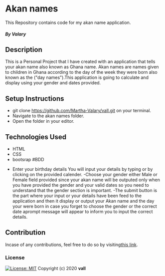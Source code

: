 # Akan names
This Repository contains code for my akan name application.
##### By Valary
## Description
This is a Personal Project that I have created with an application that tells your akan name also known as Ghana name. Akan names are names given to children in Ghana according to the day of the week they were born also known as the ("day names").This application is going to calculate and display using your gender and dates provided.
## Setup Instructions
* git clone https://github.com/Martha-Valary/vall.git on your terminal.
* Navigate to the akan names folder.
* Open the folder in your editor.
## Technologies Used
* HTML
* CSS
* bootsrap
#BDD
- Enter your birthday details
 You will input your details by typing or by clicking on the provided calender.
 -Choose your gender either Male or Female field provided since your akan name will be outputed only when you have provided the gender and your valid dates so you need to understand that the gender section is important.
 -The submit button is the part where your input or your details have been feed to the application and then it display or output your Akan name and the day your were born in case you forget to choose the gender or the correct date aprompt message will appear to inform you to input the correct details.
## Contribution
Incase of any contributions, feel free to do so by visiting[this link](https://github.com/Martha-Valary/vall.git).
### License
[![License: MIT](https://img.shields.io/badge/License-MIT-yellow.svg)](https://opensource.org/licenses/MIT)
Copyright (c) 2020 **vall**